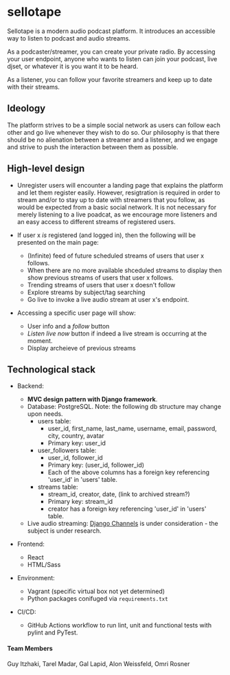 # sellotape

Sellotape is a modern audio podcast platform.
It introduces an accessible way to listen to podcast and audio streams.

As a podcaster/streamer, you can create your private radio. By accessing your user endpoint, anyone who wants to listen can join your podcast, live djset, or whatever it is you want it to be heard.

As a listener, you can follow your favorite streamers and keep up to date with their streams.

## Ideology 
The platform strives to be a simple social network as users can follow each other and go live whenever they wish to do so. Our philosophy is that there should be no alienation between a streamer and a listener, and we engage and strive to push the interaction between them as possible.

## High-level design
* Unregister users will encounter a landing page that explains the platform and let them register easily.
However, resigtration is required in order to stream and/or to stay up to date with streamers that you follow, as would be expected from a basic social network.
It is not necessary for merely listening to a live poadcat, as we encourage more listeners and an easy access to different streams of registered users.

* If user x _is_ registered (and logged in), then the following will be presented on the main page:
    * (Infinite) feed of future scheduled streams of users that user x follows.
    * When there are no more available shceduled streams to display then show previous streams of users that user x follows.
    * Trending streams of users that user x doesn't follow
    * Explore streams by subject/tag searching
    * Go live to invoke a live audio stream at user x's endpoint.

* Accessing a specific user page will show:
    * User info and a _follow_ button
    * _Listen live now_ button if indeed a live stream is occurring at the moment.
    * Display archeieve of previous streams

## Technological stack 
* Backend:
    * **MVC design pattern with Django framework**.
    * Database: PostgreSQL.
        Note: the following db structure may change upon needs.
        * users table:
            * user_id, first_name, last_name, username, email, password, city, country, avatar
            * Primary key: user_id
        * user_followers table:
            * user_id, follower_id
            * Primary key: (user_id, follower_id)
            * Each of the above columns has a foreign key referencing 'user_id' in 'users' table.
        * streams table:
            * stream_id, creator, date, (link to archived stream?)
            * Primary key: stream_id
            * creator has a foreign key referencing 'user_id' in 'users' table.
    * Live audio streaming: [Django Channels](https://channels.readthedocs.io/en/latest/introduction.html) is under consideration - the subject is under research.

* Frontend:
    * React
    * HTML/Sass

* Environment:
    * Vagrant (specific virtual box not yet determined)
    * Python packages conifuged via `requirements.txt`

* CI/CD:
    * GitHub Actions workflow to run lint, unit and functional tests with pylint and PyTest.

#### Team Members
Guy Itzhaki, Tarel Madar, Gal Lapid, Alon Weissfeld, Omri Rosner
